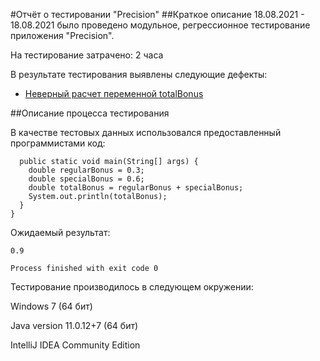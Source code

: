 #Отчёт о тестировании "Precision"
##Краткое описание
18.08.2021 - 18.08.2021 было проведено модульное, регрессионное тестирование приложения "Precision".

На тестирование затрачено: 2 часа

В результате тестирования выявлены следующие дефекты:

- [Неверный расчет переменной totalBonus](https://github.com/Ksuschka/Precision/issues/1)

##Описание процесса тестирования

В качестве тестовых данных использовался предоставленный программистами код:

```public class Main {
  public static void main(String[] args) {
    double regularBonus = 0.3;
    double specialBonus = 0.6;
    double totalBonus = regularBonus + specialBonus;
    System.out.println(totalBonus);
  }
}
```
Ожидаемый результат: 
```"C:\Program Files\Eclipse Foundation\jdk-11.0.12.7-hotspot\bin\java.exe" -javaagent:C:\Users\anisimova.om\AppData\Local\JetBrains\Toolbox\apps\IDEA-C\ch-0\212.4746.92\lib\idea_rt.jar=49910:C:\Users\anisimova.om\AppData\Local\JetBrains\Toolbox\apps\IDEA-C\ch-0\212.4746.92\bin -Dfile.encoding=UTF-8 -classpath D:\Precision\out\production\Precision Main
0.9

Process finished with exit code 0
```

Тестирование производилось в следующем окружении:

Windows 7 (64 бит)

Java version 11.0.12+7 (64 бит)

IntelliJ IDEA Community Edition